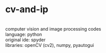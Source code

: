 # cv-and-ip
<br>
computer vision and image processing codes
<br>
language: python
<br>
original ide: spyder
<BR>
libraries: openCV (cv2), numpy, pyautogui
